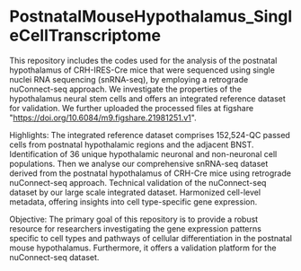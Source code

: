 # PostnatalMouseHypothalamus_SingleCellTranscriptome
This repository includes the codes used for  the analysis of the postnatal hypothalamus of CRH-IRES-Cre mice that were sequenced using single nuclei RNA sequencing (snRNA-seq), by employing a retrograde nuConnect-seq approach. We investigate the properties of the hypothalamus neural stem cells and offers an integrated reference dataset for validation. We further uploaded the processed files at figshare "https://doi.org/10.6084/m9.figshare.21981251.v1". 

Highlights:
The integrated reference dataset comprises 152,524-QC passed cells from postnatal hypothalamic regions and the adjacent BNST.
Identification of 36 unique hypothalamic neuronal and non-neuronal cell populations. 
Then we analyse our comprehensive snRNA-seq dataset derived from the postnatal hypothalamus of CRH-Cre mice using retrograde nuConnect-seq approach.
Technical validation of the nuConnect-seq dataset by our large scale integrated dataset.
Harmonized cell-level metadata, offering insights into cell type-specific gene expression.

Objective:
The primary goal of this repository is to provide a robust resource for researchers investigating the gene expression patterns specific to cell types and pathways of cellular differentiation in the postnatal mouse hypothalamus. Furthermore, it offers a validation platform for the nuConnect-seq dataset.

